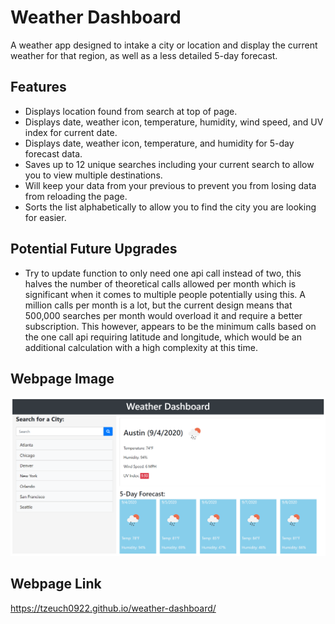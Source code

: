 # Weather Dashboard
A weather app designed to intake a city or location and display the current weather for that region, as well as a less detailed 5-day forecast.

## Features
* Displays location found from search at top of page.
* Displays date, weather icon, temperature, humidity, wind speed, and UV index for current date.
* Displays date, weather icon, temperature, and humidity for 5-day forecast data.
* Saves up to 12 unique searches including your current search to allow you to view multiple destinations.
* Will keep your data from your previous to prevent you from losing data from reloading the page.
* Sorts the list alphabetically to allow you to find the city you are looking for easier.

## Potential Future Upgrades
* Try to update function to only need one api call instead of two, this halves the number of theoretical calls allowed per month which is significant when it comes to multiple people potentially using this. A million calls per month is a lot, but the current design means that 500,000 searches per month would overload it and require a better subscription. This however, appears to be the minimum calls based on the one call api requiring latitude and longitude, which would be an additional calculation with a high complexity at this time.

## Webpage Image
!["Website Screenshot"](./assets/images/Webpage.PNG)

## Webpage Link
https://tzeuch0922.github.io/weather-dashboard/